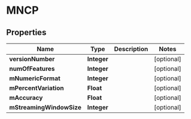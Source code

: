 # MNCP

## Properties
Name | Type | Description | Notes
------------ | ------------- | ------------- | -------------
**versionNumber** | **Integer** |  |  [optional]
**numOfFeatures** | **Integer** |  |  [optional]
**mNumericFormat** | **Integer** |  |  [optional]
**mPercentVariation** | **Float** |  |  [optional]
**mAccuracy** | **Float** |  |  [optional]
**mStreamingWindowSize** | **Integer** |  |  [optional]
